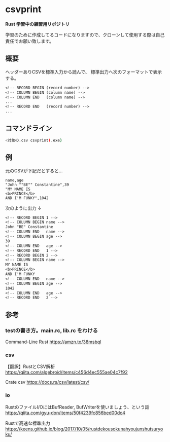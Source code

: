 # csvprint

**Rust 学習中の練習用リポジトリ**

学習のために作成してるコードになりますので、クローンして使用する際は自己責任でお願い致します。

## 概要

ヘッダーありCSVを標準入力から読んで、
標準出力へ次のフォーマットで表示する。

```txt
<!-- RECORD BEGIN (record number) -->
<!-- COLUMN BEGIN (column name) -->
<!-- COLUMN END   (column name) -->
...
<!-- RECORD END   (record number) -->
...
```

## コマンドライン

```sh
<対象の.csv csvprint(.exe)
```

## 例

元のCSVが下記だとすると…
```csv
name,age
"John ""BE"" Constantine",39
"MY NAME IS
<b>PRINCE</b>
AND I'M FUNKY",1042
```
次のように出力
↓
```txt
<!-- RECORD BEGIN 1 -->
<!-- COLUMN BEGIN name -->
John "BE" Constantine
<!-- COLUMN END   name -->
<!-- COLUMN BEGIN age -->
39
<!-- COLUMN END   age -->
<!-- RECORD END   1 -->
<!-- RECORD BEGIN 2 -->
<!-- COLUMN BEGIN name -->
MY NAME IS
<b>PRINCE</b>
AND I'M FUNKY
<!-- COLUMN END   name -->
<!-- COLUMN BEGIN age -->
1042
<!-- COLUMN END   age -->
<!-- RECORD END   2 -->
```

## 参考

### testの書き方。main.rc, lib.rc をわける

Command-Line Rust
https://amzn.to/38msbql

### csv

【翻訳】RustとCSV解析
https://qiita.com/algebroid/items/c456d4ec555ae04c7f92

Crate csv
https://docs.rs/csv/latest/csv/

### io

RustのファイルI/OにはBufReader, BufWriterを使いましょう、という話
https://qiita.com/gyu-don/items/50f4239fc856bed00dc4

Rustで高速な標準出力
https://keens.github.io/blog/2017/10/05/rustdekousokunahyoujunshutsuryoku/

